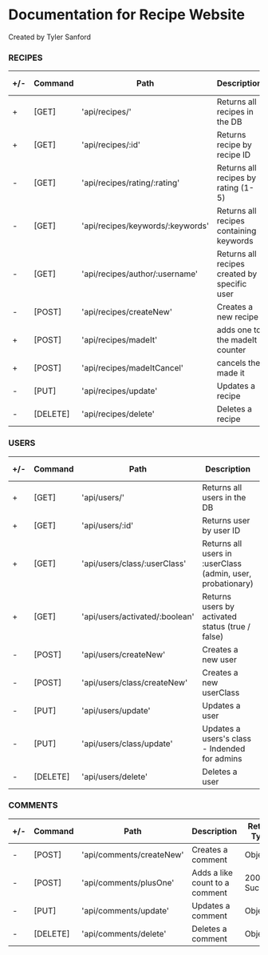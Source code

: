 # Documentation for Recipe Website

Created by Tyler Sanford

### RECIPES

| +/- | Command  | Path                             | Description                                  | Return Type |
| --- | -------- | -------------------------------- | -------------------------------------------- | ----------- |
| +   | [GET]    | 'api/recipes/'                   | Returns all recipes in the DB                | Object      |
| +   | [GET]    | 'api/recipes/:id'                | Returns recipe by recipe ID                  | Object      |
| -   | [GET]    | 'api/recipes/rating/:rating'     | Returns all recipes by rating (1-5)          | Object      |
| -   | [GET]    | 'api/recipes/keywords/:keywords' | Returns all recipes containing keywords      | Object      |
| -   | [GET]    | 'api/recipes/author/:username'   | Returns all recipes created by specific user | Object      |
| -   | [POST]   | 'api/recipes/createNew'          | Creates a new recipe                         | Object      |
| +   | [POST]   | 'api/recipes/madeIt'             | adds one to the madeIt counter               | Object      |
| +   | [POST]   | 'api/recipes/madeItCancel'       | cancels the made it                          | Object      |
| -   | [PUT]    | 'api/recipes/update'             | Updates a recipe                             | Object      |
| -   | [DELETE] | 'api/recipes/delete'             | Deletes a recipe                             | 200 Success |

### USERS

| +/- | Command  | Path                           | Description                                                 | Return Type |
| --- | -------- | ------------------------------ | ----------------------------------------------------------- | ----------- |
| +   | [GET]    | 'api/users/'                   | Returns all users in the DB                                 | Object      |
| +   | [GET]    | 'api/users/:id'                | Returns user by user ID                                     | Object      |
| +   | [GET]    | 'api/users/class/:userClass'   | Returns all users in :userClass (admin, user, probationary) | Object      |
| +   | [GET]    | 'api/users/activated/:boolean' | Returns users by activated status (true / false)            | Object      |
| -   | [POST]   | 'api/users/createNew'          | Creates a new user                                          | Object      |
| -   | [POST]   | 'api/users/class/createNew'    | Creates a new userClass                                     | Object      |
| -   | [PUT]    | 'api/users/update'             | Updates a user                                              | Object      |
| -   | [PUT]    | 'api/users/class/update'       | Updates a users's class - Indended for admins               | Object      |
| -   | [DELETE] | 'api/users/delete'             | Deletes a user                                              | 200 Success |

### COMMENTS

| +/- | Command  | Path                     | Description                    | Return Type |
| --- | -------- | ------------------------ | ------------------------------ | ----------- |
| -   | [POST]   | 'api/comments/createNew' | Creates a comment              | Object      |
| -   | [POST]   | 'api/comments/plusOne'   | Adds a like count to a comment | 200 Success |
| -   | [PUT]    | 'api/comments/update'    | Updates a comment              | Object      |
| -   | [DELETE] | 'api/comments/delete'    | Deletes a comment              | Object      |
